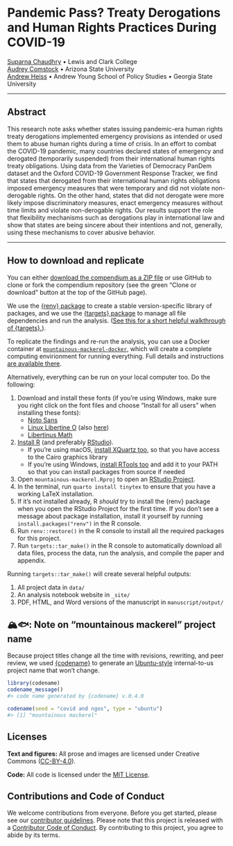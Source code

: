 

<!-- README.md is generated from README.qmd. Please edit that file -->

# Pandemic Pass? Treaty Derogations and Human Rights Practices During COVID-19

<!-- badges: start -->
<!-- badges: end -->

[Suparna Chaudhry](https://www.suparnachaudhry.com/) • Lewis and Clark
College  
[Audrey Comstock](https://audreylcomstock.weebly.com/) • Arizona State
University  
[Andrew Heiss](https://www.andrewheiss.com/) • Andrew Young School of
Policy Studies • Georgia State University

------------------------------------------------------------------------

## Abstract

This research note asks whether states issuing pandemic-era human rights
treaty derogations implemented emergency provisions as intended or used
them to abuse human rights during a time of crisis. In an effort to
combat the COVID-19 pandemic, many countries declared states of
emergency and derogated (temporarily suspended) from their international
human rights treaty obligations. Using data from the Varieties of
Democracy PanDem dataset and the Oxford COVID-19 Government Response
Tracker, we find that states that derogated from their international
human rights obligations imposed emergency measures that were temporary
and did not violate non-derogable rights. On the other hand, states that
did not derogate were more likely impose discriminatory measures, enact
emergency measures without time limits and violate non-derogable rights.
Our results support the role that flexibility mechanisms such as
derogations play in international law and show that states are being
sincere about their intentions and not, generally, using these
mechanisms to cover abusive behavior.

------------------------------------------------------------------------

## How to download and replicate

You can either [download the compendium as a ZIP
file](./archive/main.zip) or use GitHub to clone or fork the compendium
repository (see the green “Clone or download” button at the top of the
GitHub page).

We use the [{renv}
package](https://rstudio.github.io/renv/articles/renv.html) to create a
stable version-specific library of packages, and we use the [{targets}
package](https://docs.ropensci.org/targets/) to manage all file
dependencies and run the analysis. ([See this for a short helpful
walkthrough of
{targets}.](https://books.ropensci.org/targets/walkthrough.html)).

To replicate the findings and re-run the analysis, you can use a Docker
container at
[`mountainous-mackerel-docker`](https://github.com/andrewheiss/mountainous-mackerel-docker),
which will create a complete computing envirionment for running
everything. Full details and instructions [are available
there](https://github.com/andrewheiss/mountainous-mackerel-docker).

Alternatively, everything can be run on your local computer too. Do the
following:

1.  Download and install these fonts (if you’re using Windows, make sure
    you right click on the font files and choose “Install for all users”
    when installing these fonts):
    - [Noto Sans](https://fonts.google.com/specimen/Noto+Sans)
    - [Linux Libertine
      O](https://www.cufonfonts.com/font/linux-libertine-o) (also
      [here](https://sourceforge.net/projects/linuxlibertine/))
    - [Libertinus Math](https://github.com/alerque/libertinus)
2.  [Install R](https://cloud.r-project.org/) (and preferably
    [RStudio](https://www.rstudio.com/products/rstudio/download/#download)).
    - If you’re using macOS, [install XQuartz
      too](https://www.xquartz.org/), so that you have access to the
      Cairo graphics library
    - If you’re using Windows, [install RTools
      too](https://cran.r-project.org/bin/windows/Rtools/) and add it to
      your PATH so that you can install packages from source if needed
3.  Open `mountainous-mackerel.Rproj` to open an [RStudio
    Project](https://r4ds.had.co.nz/workflow-projects.html).
4.  In the terminal, run `quarto install tinytex` to ensure that you
    have a working LaTeX installation.
5.  If it’s not installed already, R *should* try to install the {renv}
    package when you open the RStudio Project for the first time. If you
    don’t see a message about package installation, install it yourself
    by running `install.packages("renv")` in the R console.
6.  Run `renv::restore()` in the R console to install all the required
    packages for this project.
7.  Run `targets::tar_make()` in the R console to automatically download
    all data files, process the data, run the analysis, and compile the
    paper and appendix.

Running `targets::tar_make()` will create several helpful outputs:

1.  All project data in `data/`
2.  An analysis notebook website in `_site/`
3.  PDF, HTML, and Word versions of the manuscript in
    `manuscript/output/`

## 🏔️🐟: Note on “mountainous mackerel” project name

Because project titles change all the time with revisions, rewriting,
and peer review, we used [{codename}](http://svmiller.com/codename/) to
generate an [Ubuntu-style](https://wiki.ubuntu.com/DevelopmentCodeNames)
internal-to-us project name that won’t change.

``` r
library(codename)
codename_message()
#> code name generated by {codename} v.0.4.0

codename(seed = "covid and ngos", type = "ubuntu")
#> [1] "mountainous mackerel"
```

## Licenses

**Text and figures:** All prose and images are licensed under Creative
Commons ([CC-BY-4.0](http://creativecommons.org/licenses/by/4.0/)).

**Code:** All code is licensed under the [MIT License](LICENSE.md).

## Contributions and Code of Conduct

We welcome contributions from everyone. Before you get started, please
see our [contributor guidelines](CONTRIBUTING.md). Please note that this
project is released with a [Contributor Code of
Conduct](https://contributor-covenant.org/version/2/0/CODE_OF_CONDUCT.html).
By contributing to this project, you agree to abide by its terms.
